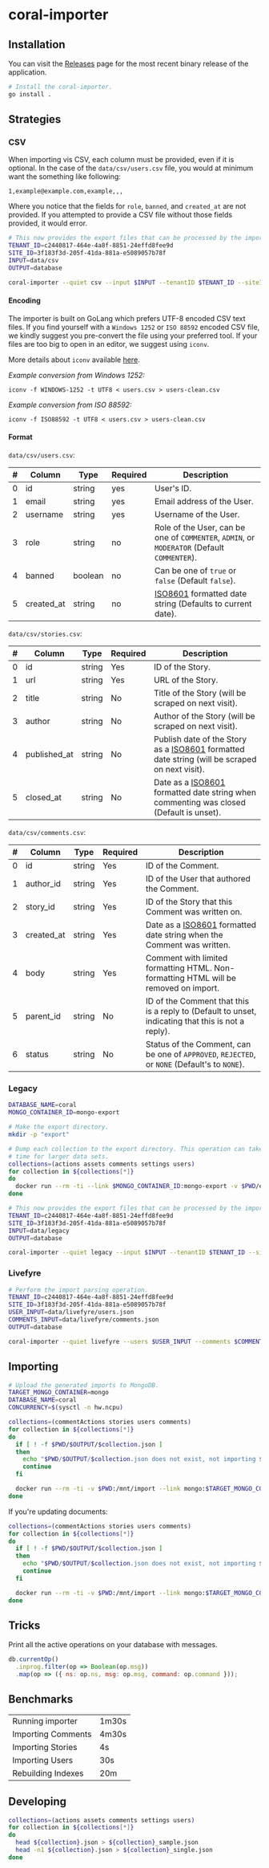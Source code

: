 # coral-importer

## Installation

You can visit the [Releases](https://gitlab.com/coralproject/coral-importer/-/releases) page for the most recent binary release
of the application.

```sh
# Install the coral-importer.
go install .
```

## Strategies

### CSV

When importing vis CSV, each column must be provided, even if it is optional. In
the case of the `data/csv/users.csv` file, you would at minimum want the
something like following:

```csv
1,example@example.com,example,,,
```

Where you notice that the fields for `role`, `banned`, and `created_at` are not
provided. If you attempted to provide a CSV file without those fields provided,
it would error.

```sh
# This now provides the export files that can be processed by the importer.
TENANT_ID=c2440817-464e-4a8f-8851-24effd8fee9d
SITE_ID=3f183f3d-205f-41da-881a-e5089057b78f
INPUT=data/csv
OUTPUT=database

coral-importer --quiet csv --input $INPUT --tenantID $TENANT_ID --siteID $SITE_ID --output $OUTPUT 2> output.log
```

#### Encoding

The importer is built on GoLang which prefers UTF-8 encoded CSV text files. If you find yourself with a `Windows 1252` or `ISO 88592` encoded CSV file, we kindly suggest you pre-convert the file using your preferred tool. If your files are too big to open in an editor, we suggest using `iconv`.

More details about `iconv` available [here](https://linux.die.net/man/1/iconv).

_Example conversion from Windows 1252:_

```
iconv -f WINDOWS-1252 -t UTF8 < users.csv > users-clean.csv
```

_Example conversion from ISO 88592:_

```
iconv -f ISO88592 -t UTF8 < users.csv > users-clean.csv
```

#### Format

`data/csv/users.csv`:

| #   | Column     | Type    | Required | Description                                                                                        |
| --- | ---------- | ------- | -------- | -------------------------------------------------------------------------------------------------- |
| 0   | id         | string  | yes      | User's ID.                                                                                         |
| 1   | email      | string  | yes      | Email address of the User.                                                                         |
| 2   | username   | string  | yes      | Username of the User.                                                                              |
| 3   | role       | string  | no       | Role of the User, can be one of `COMMENTER`, `ADMIN`, or `MODERATOR` (Default `COMMENTER`).        |
| 4   | banned     | boolean | no       | Can be one of `true` or `false` (Default `false`).                                                 |
| 5   | created_at | string  | no       | [ISO8601](http://en.wikipedia.org/wiki/ISO_8601) formatted date string (Defaults to current date). |

`data/csv/stories.csv`:

| #   | Column       | Type   | Required | Description                                                                                                                            |
| --- | ------------ | ------ | -------- | -------------------------------------------------------------------------------------------------------------------------------------- |
| 0   | id           | string | Yes      | ID of the Story.                                                                                                                       |
| 1   | url          | string | Yes      | URL of the Story.                                                                                                                      |
| 2   | title        | string | No       | Title of the Story (will be scraped on next visit).                                                                                    |
| 3   | author       | string | No       | Author of the Story (will be scraped on next visit).                                                                                   |
| 4   | published_at | string | No       | Publish date of the Story as a [ISO8601](http://en.wikipedia.org/wiki/ISO_8601) formatted date string (will be scraped on next visit). |
| 5   | closed_at    | string | No       | Date as a [ISO8601](http://en.wikipedia.org/wiki/ISO_8601) formatted date string when commenting was closed (Default is unset).        |

`data/csv/comments.csv`:

| #   | Column     | Type   | Required | Description                                                                                                    |
| --- | ---------- | ------ | -------- | -------------------------------------------------------------------------------------------------------------- |
| 0   | id         | string | Yes      | ID of the Comment.                                                                                             |
| 1   | author_id  | string | Yes      | ID of the User that authored the Comment.                                                                      |
| 2   | story_id   | string | Yes      | ID of the Story that this Comment was written on.                                                              |
| 3   | created_at | string | Yes      | Date as a [ISO8601](http://en.wikipedia.org/wiki/ISO_8601) formatted date string when the Comment was written. |
| 4   | body       | string | Yes      | Comment with limited formatting HTML. Non-formatting HTML will be removed on import.                           |
| 5   | parent_id  | string | No       | ID of the Comment that this is a reply to (Default to unset, indicating that this is not a reply).             |
| 6   | status     | string | No       | Status of the Comment, can be one of `APPROVED`, `REJECTED`, or `NONE` (Default's to `NONE`).                  |

### Legacy

```sh
DATABASE_NAME=coral
MONGO_CONTAINER_ID=mongo-export

# Make the export directory.
mkdir -p "export"

# Dump each collection to the export directory. This operation can take some
# time for larger data sets.
collections=(actions assets comments settings users)
for collection in ${collections[*]}
do
  docker run --rm -ti --link $MONGO_CONTAINER_ID:mongo-export -v $PWD/export:/mnt/export mongo:4.2 mongoexport --host mongo-export -d $DATABASE_NAME -c $collection  -o /mnt/export/${collection}.json
done

# This now provides the export files that can be processed by the importer.
TENANT_ID=c2440817-464e-4a8f-8851-24effd8fee9d
SITE_ID=3f183f3d-205f-41da-881a-e5089057b78f
INPUT=data/legacy
OUTPUT=database

coral-importer --quiet legacy --input $INPUT --tenantID $TENANT_ID --siteID $SITE_ID --output $OUTPUT 2> output.log
```

### Livefyre

```sh
# Perform the import parsing operation.
TENANT_ID=c2440817-464e-4a8f-8851-24effd8fee9d
SITE_ID=3f183f3d-205f-41da-881a-e5089057b78f
USER_INPUT=data/livefyre/users.json
COMMENTS_INPUT=data/livefyre/comments.json
OUTPUT=database

coral-importer --quiet livefyre --users $USER_INPUT --comments $COMMENTS_INPUT --tenantID $TENANT_ID --siteID $SITE_ID --output $OUTPUT 2> output.log
```

## Importing

```sh
# Upload the generated imports to MongoDB.
TARGET_MONGO_CONTAINER=mongo
DATABASE_NAME=coral
CONCURRENCY=$(sysctl -n hw.ncpu)

collections=(commentActions stories users comments)
for collection in ${collections[*]}
do
  if [ ! -f $PWD/$OUTPUT/$collection.json ]
  then
    echo "$PWD/$OUTPUT/$collection.json does not exist, not importing $collection collection"
    continue
  fi

  docker run --rm -ti -v $PWD:/mnt/import --link mongo:$TARGET_MONGO_CONTAINER mongo:4.2 mongoimport --uri=mongodb://mongo/$DATABASE_NAME --file=/mnt/import/$OUTPUT/$collection.json --collection $collection --numInsertionWorkers $CONCURRENCY
done
```

If you're updating documents:

```sh
collections=(commentActions stories users comments)
for collection in ${collections[*]}
do
  if [ ! -f $PWD/$OUTPUT/$collection.json ]
  then
    echo "$PWD/$OUTPUT/$collection.json does not exist, not importing $collection collection"
    continue
  fi

  docker run --rm -ti -v $PWD:/mnt/import --link mongo:$TARGET_MONGO_CONTAINER mongo:4.2 mongoimport --uri=mongodb://mongo/$DATABASE_NAME --file=/mnt/import/$OUTPUT/$collection.json --collection $collection --numInsertionWorkers $CONCURRENCY --mode upsert --upsertFields id
done
```

## Tricks

Print all the active operations on your database with messages.

```js
db.currentOp()
  .inprog.filter(op => Boolean(op.msg))
  .map(op => ({ ns: op.ns, msg: op.msg, command: op.command }));
```

## Benchmarks

|                    |       |
| ------------------ | ----- |
| Running importer   | 1m30s |
| Importing Comments | 4m30s |
| Importing Stories  | 4s    |
| Importing Users    | 30s   |
| Rebuilding Indexes | 20m   |

## Developing

```sh
collections=(actions assets comments settings users)
for collection in ${collections[*]}
do
  head ${collection}.json > ${collection}_sample.json
  head -n1 ${collection}.json > ${collection}_single.json
done
```
